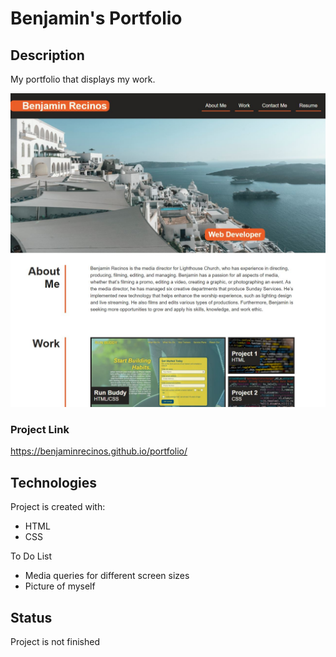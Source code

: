 # Benjamin's Portfolio 

## Description
My portfolio that displays my work.

![](assets/images/portfolio.JPG)

### Project Link
https://benjaminrecinos.github.io/portfolio/

## Technologies
Project is created with:

* HTML
* CSS

To Do List
* Media queries for different screen sizes
* Picture of myself 

## Status
Project is not finished